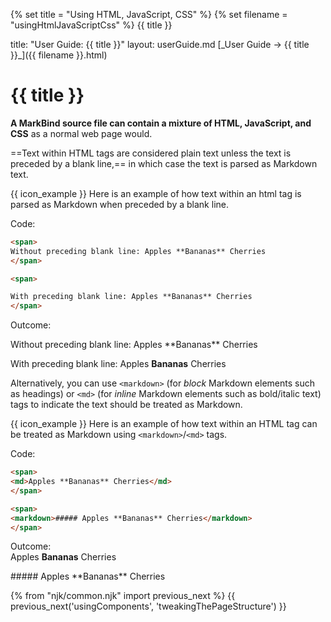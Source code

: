 {% set title = "Using HTML, JavaScript, CSS" %}
{% set filename = "usingHtmlJavaScriptCss" %}
<span id="title" class="d-none">{{ title }}</span>

<frontmatter>
  title: "User Guide: {{ title }}"
  layout: userGuide.md
</frontmatter>

<span id="link" class="d-none">
<md>[_User Guide → {{ title }}_]({{ filename }}.html)</md>
</span>

# {{ title }}

<span id="overview" class="lead">

**A MarkBind source file can contain a mixture of HTML, JavaScript, and CSS** as a normal web page would.
</span>

==Text within HTML tags are considered plain text unless the text is preceded by a blank line,== in which case the text is parsed as Markdown text.

<div class="indented">

{{ icon_example }} Here is an example of how text within an html tag is parsed as Markdown when preceded by a blank line.

Code:
```html
<span>
Without preceding blank line: Apples **Bananas** Cherries
</span>

<span>

With preceding blank line: Apples **Bananas** Cherries
</span>
```
Outcome:<br>

<span>
Without preceding blank line: Apples **Bananas** Cherries
</span>

<span>

With preceding blank line: Apples **Bananas** Cherries
</span>
</div>

Alternatively, you can use `<markdown>` (for _block_ Markdown elements such as headings) or `<md>` (for _inline_ Markdown elements such as bold/italic text) tags to indicate the text should be treated as Markdown.

<div class="indented">

{{ icon_example }} Here is an example of how text within an HTML tag can be treated as Markdown using `<markdown>`/`<md>` tags.

Code:
```html
<span>
<md>Apples **Bananas** Cherries</md>
</span>

<span>
<markdown>##### Apples **Bananas** Cherries</markdown>
</span>
```
Outcome:<br>
<span>
<md>Apples **Bananas** Cherries</md>
</span>

<span>
<markdown>##### Apples **Bananas** Cherries</markdown>
</span>
</div>

{% from "njk/common.njk" import previous_next %}
{{ previous_next('usingComponents', 'tweakingThePageStructure') }}
